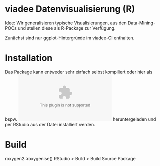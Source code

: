 # viadee Datenvisualisierung (R)

Idee: Wir generalisieren typische Visualisierungen, aus den Data-Mining-POCs und stellen diese als R-Package zur Verfügung.

Zunächst sind nur ggplot-Hintergründe im viadee-CI enthalten.

# Installation
Das Package kann entweder sehr einfach selbst kompiliert oder hier als bspw. ![viadeedataviz_0.1.0.tar.gz](viadeedataviz_0.1.0.tar.gz)  heruntergeladen und per RStudio aus der Datei installiert werden.

# Build
roxygen2::roxygenise()
RStudio > Build > Build Source Package
